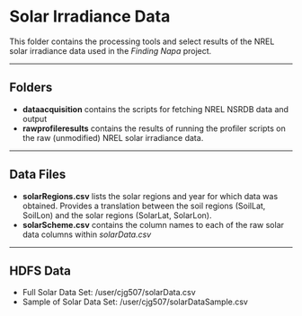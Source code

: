 # Solar Irradiance Data
This folder contains the processing tools and select results of the NREL solar irradiance data used in the *Finding Napa* project.

***
## Folders

* **dataacquisition** contains the scripts for fetching NREL NSRDB data and output
* **rawprofileresults** contains the results of running the profiler scripts on the raw (unmodified) NREL solar irradiance data.

***
## Data Files
* **solarRegions.csv** lists the solar regions and year for which data was obtained. Provides a translation between the soil regions (SoilLat, SoilLon) and the solar regions (SolarLat, SolarLon).
* **solarScheme.csv** contains the column names to each of the raw solar data columns within *solarData.csv*

***
## HDFS Data
* Full Solar Data Set: /user/cjg507/solarData.csv
* Sample of Solar Data Set: /user/cjg507/solarDataSample.csv